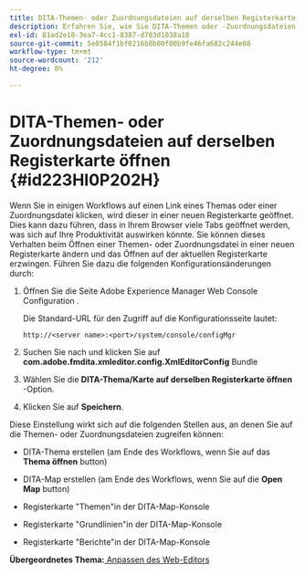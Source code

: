 ```yaml
---
title: DITA-Themen- oder Zuordnungsdateien auf derselben Registerkarte öffnen
description: Erfahren Sie, wie Sie DITA-Themen oder -Zuordnungsdateien auf derselben Registerkarte öffnen
exl-id: 81ad2e18-3ea7-4cc1-8387-d703d1038a18
source-git-commit: 5e0584f1bf0216b8b00f00b9fe46fa682c244e08
workflow-type: tm+mt
source-wordcount: '212'
ht-degree: 0%

---
```


# DITA-Themen- oder Zuordnungsdateien auf derselben Registerkarte öffnen {#id223HI0P202H}

Wenn Sie in einigen Workflows auf einen Link eines Themas oder einer Zuordnungsdatei klicken, wird dieser in einer neuen Registerkarte geöffnet. Dies kann dazu führen, dass in Ihrem Browser viele Tabs geöffnet werden, was sich auf Ihre Produktivität auswirken könnte. Sie können dieses Verhalten beim Öffnen einer Themen- oder Zuordnungsdatei in einer neuen Registerkarte ändern und das Öffnen auf der aktuellen Registerkarte erzwingen. Führen Sie dazu die folgenden Konfigurationsänderungen durch:

1. Öffnen Sie die Seite Adobe Experience Manager Web Console Configuration .

   Die Standard-URL für den Zugriff auf die Konfigurationsseite lautet:

   ```http
   http://<server name>:<port>/system/console/configMgr
   ```

1. Suchen Sie nach und klicken Sie auf **com.adobe.fmdita.xmleditor.config.XmlEditorConfig** Bundle

1. Wählen Sie die **DITA-Thema/Karte auf derselben Registerkarte öffnen** -Option.

1. Klicken Sie auf **Speichern**.


Diese Einstellung wirkt sich auf die folgenden Stellen aus, an denen Sie auf die Themen- oder Zuordnungsdateien zugreifen können:

- DITA-Thema erstellen \(am Ende des Workflows, wenn Sie auf das **Thema öffnen** button\)

- DITA-Map erstellen \(am Ende des Workflows, wenn Sie auf die **Open Map** button\)

- Registerkarte &quot;Themen&quot;in der DITA-Map-Konsole

- Registerkarte &quot;Grundlinien&quot;in der DITA-Map-Konsole

- Registerkarte &quot;Berichte&quot;in der DITA-Map-Konsole


**Übergeordnetes Thema:**[ Anpassen des Web-Editors](conf-web-editor.md)
